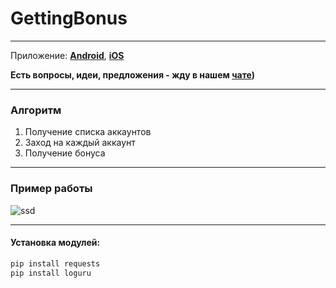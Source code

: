 # GettingBonus
---
Приложение: **[Android](https://play.google.com/store/apps/details?id=com.rstgames.durak&hl=en_US)**, **[iOS](https://apps.apple.com/us/app/durak-online-card-game/id891825663)**

**Есть вопросы, идеи, предложения - жду в нашем [чате](https://t.me/durak_softs))**

---

### Алгоритм

1. Получение списка аккаунтов
2. Заход на каждый аккаунт
3. Получение бонуса
---

### Пример работы

![ssd](https://github.com/user-attachments/assets/ece911de-a091-4182-a53f-c17bbf34c47e)

---

#### Установка модулей:
```bash
pip install requests
pip install loguru
```
